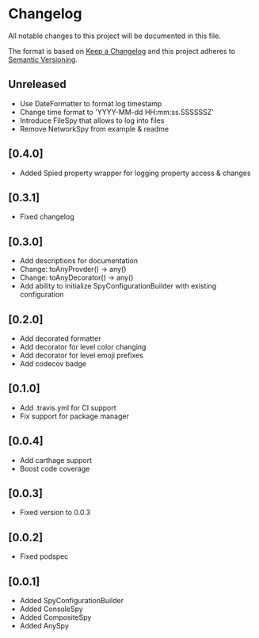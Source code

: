 # Changelog
All notable changes to this project will be documented in this file.

The format is based on [Keep a Changelog](http://keepachangelog.com/en/1.0.0/)
and this project adheres to [Semantic Versioning](http://semver.org/spec/v2.0.0.html).

## Unreleased
- Use DateFormatter to format log timestamp
- Change time format to 'YYYY-MM-dd HH:mm:ss.SSSSSSZ'
- Introduce FileSpy that allows to log into files
- Remove NetworkSpy from example & readme

## [0.4.0]
- Added Spied property wrapper for logging property access & changes

## [0.3.1]
- Fixed changelog

## [0.3.0]
- Add descriptions for documentation
- Change: toAnyProvder() -> any()
- Change: toAnyDecorator() -> any()
- Add ability to initialize SpyConfigurationBuilder with existing configuration

## [0.2.0]
- Add decorated formatter
- Add decorator for level color changing
- Add decorator for level emoji prefixes
- Add codecov badge

## [0.1.0]
- Add .travis.yml for CI support
- Fix support for package manager

## [0.0.4]
- Add carthage support
- Boost code coverage

## [0.0.3]
- Fixed version to 0.0.3

## [0.0.2]
- Fixed podspec

## [0.0.1]
- Added SpyConfigurationBuilder
- Added ConsoleSpy
- Added CompositeSpy
- Added AnySpy
